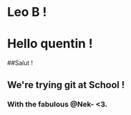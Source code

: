 
# Leo B !
# Hello quentin !
##Salut ! 
## We're trying git at School !
### With the fabulous @Nek-  <3.
